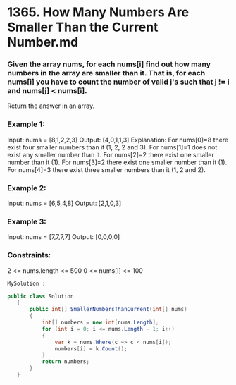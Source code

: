 # 1365. How Many Numbers Are Smaller Than the Current Number.md

### Given the array nums, for each nums[i] find out how many numbers in the array are smaller than it. That is, for each nums[i] you have to count the number of valid j's such that j != i and nums[j] < nums[i].

Return the answer in an array.

 

### Example 1:

Input: nums = [8,1,2,2,3]
Output: [4,0,1,1,3]
Explanation: 
For nums[0]=8 there exist four smaller numbers than it (1, 2, 2 and 3). 
For nums[1]=1 does not exist any smaller number than it.
For nums[2]=2 there exist one smaller number than it (1). 
For nums[3]=2 there exist one smaller number than it (1). 
For nums[4]=3 there exist three smaller numbers than it (1, 2 and 2).

### Example 2:

Input: nums = [6,5,4,8]
Output: [2,1,0,3]

### Example 3:

Input: nums = [7,7,7,7]
Output: [0,0,0,0]
 

### Constraints:

2 <= nums.length <= 500
0 <= nums[i] <= 100

``` csharp
MySolution :

public class Solution
   {
       public int[] SmallerNumbersThanCurrent(int[] nums)
       {
           int[] numbers = new int[nums.Length];
           for (int i = 0; i <= nums.Length - 1; i++)
           {
               var k = nums.Where(c => c < nums[i]);
               numbers[i] = k.Count();
           }
           return numbers;
       }
   } 

